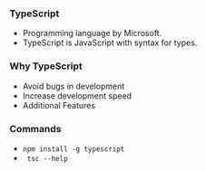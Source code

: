### TypeScript
- Programming language by Microsoft.
- TypeScript is JavaScript with syntax for types.

### Why TypeScript
- Avoid bugs in development
- Increase development speed
- Additional Features

### Commands
- `npm install -g typescript`
- ` tsc --help`
